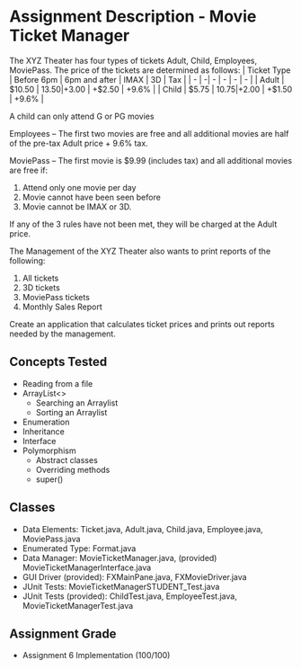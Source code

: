 # Assignment Description - Movie Ticket Manager
The XYZ Theater has four types of tickets Adult, Child, Employees, MoviePass. The price of the tickets are determined as follows:
| Ticket Type | Before 6pm | 6pm and after | IMAX | 3D | Tax |
| - | -| - | - | - | - |
| Adult | $10.50 | $13.50 | +$3.00 | +$2.50 | +9.6% |
| Child | $5.75 | $10.75 | +$2.00 | +$1.50 | +9.6% |

A child can only attend G or PG movies

Employees – The first two movies are free and all additional movies are half of the pre-tax Adult price + 9.6% tax.

MoviePass – The first movie is $9.99 (includes tax) and all additional movies are free if:
1.	Attend only one movie per day
2.	Movie cannot have been seen before
3.	Movie cannot be IMAX or 3D.

If any of the 3 rules have not been met, they will be charged at the Adult price.


The Management of the XYZ Theater also wants to print reports of the following:
1.	All tickets
2.	3D tickets
3.	MoviePass tickets
4.	Monthly Sales Report

Create an application that calculates ticket prices and prints out reports needed by the management.
## Concepts Tested
- Reading from a file
- ArrayList<>
  - Searching an Arraylist
  - Sorting an Arraylist
- Enumeration
- Inheritance
- Interface
- Polymorphism
  - Abstract classes
  - Overriding methods
  - super()
## Classes
- Data Elements: Ticket.java, Adult.java, Child.java, Employee.java, MoviePass.java
- Enumerated Type: Format.java
- Data Manager: MovieTicketManager.java, (provided) MovieTicketManagerInterface.java
- GUI Driver (provided): FXMainPane.java, FXMovieDriver.java
- JUnit Tests: MovieTicketManagerSTUDENT_Test.java
- JUnit Tests (provided): ChildTest.java, EmployeeTest.java, MovieTicketManagerTest.java
## Assignment Grade
- Assignment 6 Implementation (100/100)
